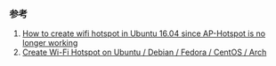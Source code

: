 ﻿


### 参考
1. [How to create wifi hotspot in Ubuntu 16.04 since AP-Hotspot is no longer working](https://askubuntu.com/questions/762846/how-to-create-wifi-hotspot-in-ubuntu-16-04-since-ap-hotspot-is-no-longer-working)
2. [Create Wi-Fi Hotspot on Ubuntu / Debian / Fedora / CentOS / Arch](https://computingforgeeks.com/create-wi-fi-hotspot-on-ubuntu-debian-fedora-centos-arch/)
